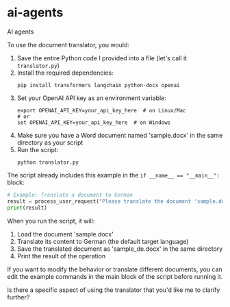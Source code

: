 # ai-agents
AI agents

To use the document translator, you would:

1. Save the entire Python code I provided into a file (let's call it `translator.py`)
2. Install the required dependencies:
   ```
   pip install transformers langchain python-docx openai
   ```
3. Set your OpenAI API key as an environment variable:
   ```
   export OPENAI_API_KEY=your_api_key_here  # on Linux/Mac
   # or
   set OPENAI_API_KEY=your_api_key_here  # on Windows
   ```
4. Make sure you have a Word document named 'sample.docx' in the same directory as your script
5. Run the script:
   ```
   python translator.py
   ```

The script already includes this example in the `if __name__ == "__main__":` block:

```python
# Example: Translate a document to German
result = process_user_request("Please translate the document 'sample.docx' to German and save it as a new file.")
print(result)
```

When you run the script, it will:
1. Load the document 'sample.docx'
2. Translate its content to German (the default target language)
3. Save the translated document as 'sample_de.docx' in the same directory
4. Print the result of the operation

If you want to modify the behavior or translate different documents, you can edit the example commands in the main block of the script before running it.

Is there a specific aspect of using the translator that you'd like me to clarify further?
